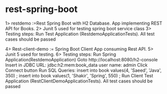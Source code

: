 # rest-spring-boot
1> restdemo :=Rest Spring Boot with H2 Database. App implementing REST API for Books.
2> Junit 5 used for testing spring boot service class
3> Testing steps:
Run Test Application (RestdemoApplicationTests). All test cases should be passed

4> Rest-client-demo := Spring Boot Client App consuming Rest API.
5> Junit 5 used for testing.
6> Testing steps:
Run Spring Application(RestdemoApplication)
Goto http://localhost:8080/h2-console
Insert in JDBC URL:
jdbc:h2:mem:book_data
user name: admin
Click Connect button
Run SQL Queries:
insert into book values(4, 'Saeed', 'Java', 350) ;
insert into book values(1, 'Shakir', 'Spring', 550) ;
Run Client Test Application (RestClientDemoApplicationTests). All test cases should be passed
